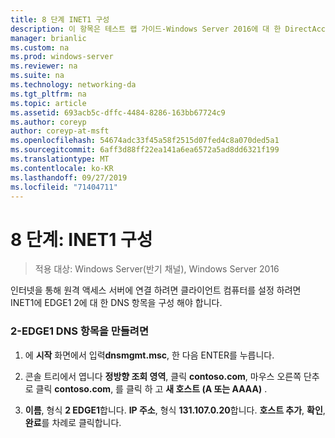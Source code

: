 ```yaml
---
title: 8 단계 INET1 구성
description: 이 항목은 테스트 랩 가이드-Windows Server 2016에 대 한 DirectAccess 멀티 사이트 배포 시연의 일부입니다.
manager: brianlic
ms.custom: na
ms.prod: windows-server
ms.reviewer: na
ms.suite: na
ms.technology: networking-da
ms.tgt_pltfrm: na
ms.topic: article
ms.assetid: 693acb5c-dffc-4484-8286-163bb67724c9
ms.author: coreyp
author: coreyp-at-msft
ms.openlocfilehash: 54674adc33f45a58f2515d07fed4c8a070ded5a1
ms.sourcegitcommit: 6aff3d88ff22ea141a6ea6572a5ad8dd6321f199
ms.translationtype: MT
ms.contentlocale: ko-KR
ms.lasthandoff: 09/27/2019
ms.locfileid: "71404711"
---
```

# <a name="step-8-configure-inet1"></a>8 단계: INET1 구성

>적용 대상: Windows Server(반기 채널), Windows Server 2016

인터넷을 통해 원격 액세스 서버에 연결 하려면 클라이언트 컴퓨터를 설정 하려면 INET1에 EDGE1 2에 대 한 DNS 항목을 구성 해야 합니다.  
  
### <a name="to-create-the-2-edge1-dns-entry"></a>2-EDGE1 DNS 항목을 만들려면  
  
1.  에 **시작** 화면에서 입력**dnsmgmt.msc**, 한 다음 ENTER를 누릅니다.  
  
2.  콘솔 트리에서 엽니다 **정방향 조회 영역**, 클릭 **contoso.com**, 마우스 오른쪽 단추로 클릭 **contoso.com**, 를 클릭 하 고 **새 호스트 (A 또는 AAAA)** .  
  
3.  **이름**, 형식 **2 EDGE1**합니다. **IP 주소**, 형식 **131.107.0.20**합니다. **호스트 추가**, **확인**, **완료**를 차례로 클릭합니다.  
  


